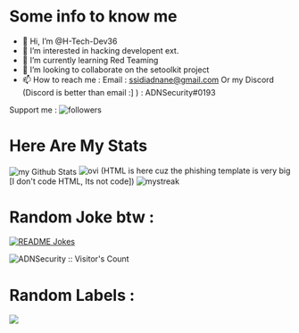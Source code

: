 # Some info to know me 

- 👋 Hi, I’m @H-Tech-Dev36
- 👀 I’m interested in hacking developent ext.
- 🌱 I’m currently learning Red Teaming
- 💞️ I’m looking to collaborate on the setoolkit project 
- 📫 How to reach me : 
      Email : ssidiadnane@gmail.com
      Or my Discord (Discord is better than email :] ) : ADNSecurity#0193

Support me : <img alt="followers" title="Follow me on Github" src="https://img.shields.io/github/followers/madushadhanushka?color=236ad3&style=for-the-badge&logo=github&label=Follow"/>

# Here Are My Stats

<img align="center" src="https://github-readme-stats.vercel.app/api?username=H-Tech-Dev36&include_all_commits=true&count_private=true&show_icons=true&line_height=20&title_color=2B5BBD&icon_color=1124BB&text_color=A1A1A1&bg_color=0,000000,130F40" alt="my Github Stats"/>
<img src="https://github-readme-stats.vercel.app/api/top-langs?username=H-Tech-Dev36&show_icons=true&locale=en&layout=compact&theme=chartreuse-dark" alt="ovi" /> 
(HTML is here cuz the phishing template is very big [I don't code HTML, Its not code])
<img src="https://github-readme-streak-stats.herokuapp.com/?user=H-Tech-Dev36&theme=tokyonight" alt="mystreak"/>

# Random Joke btw :

<a href="https://readme-jokes.vercel.app"><img align="center" src="https://readme-jokes.vercel.app/api" alt="README Jokes"></a>


<img src="https://profile-counter.glitch.me/{H-Tech-Dev36}/count.svg" alt="ADNSecurity :: Visitor's Count" />

# Random Labels :
<img src="https://img.shields.io/badge/TryHackMe-ADNSecurity-red"/>

<!---
H-Tech-Dev36/H-Tech-Dev36 is a ✨ special ✨ repository because its `README.md` (this file) appears on your GitHub profile.
You can click the Preview link to take a look at your changes.
--->
